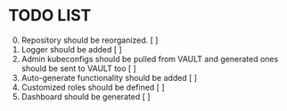 # TODO LIST

0. Repository should be reorganized. [ ]
1. Logger should be added [ ]
2. Admin kubeconfigs should be pulled from VAULT and generated ones should be sent to VAULT too [ ]
3. Auto-generate functionality should be added [ ]
4. Customized roles should be defined [ ]
5. Dashboard should be generated [ ]